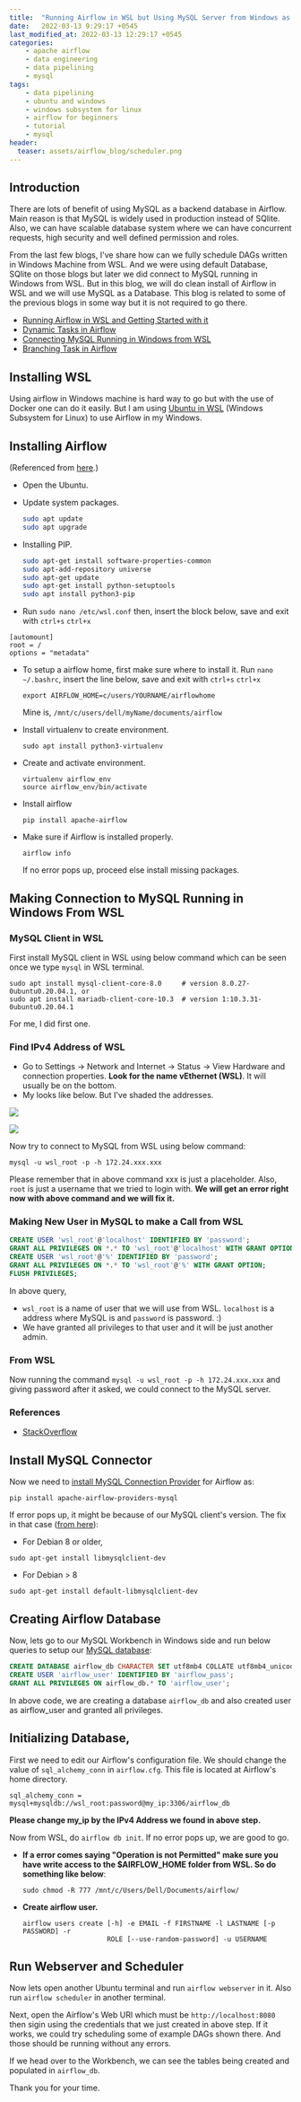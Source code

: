 ```yaml
---
title:  "Running Airflow in WSL but Using MySQL Server from Windows as Default"
date:   2022-03-13 9:29:17 +0545
last_modified_at: 2022-03-13 12:29:17 +0545
categories:
    - apache airflow
    - data engineering
    - data pipelining
    - mysql
tags:
    - data pipelining
    - ubuntu and windows
    - windows subsystem for linux
    - airflow for beginners
    - tutorial
    - mysql
header:
  teaser: assets/airflow_blog/scheduler.png
---
```


## Introduction
There are lots of benefit of using MySQL as a backend database in Airflow. Main reason is that MySQL is widely used in production instead of SQlite. Also, we can have scalable database system where we can have concurrent requests, high security and well defined permission and roles.

From the last few blogs, I've share how can we fully schedule DAGs written in Windows Machine from WSL. And we were using default Database, SQlite on those blogs but later we did connect to MySQL running in Windows from WSL. But in this blog, we will do clean install of Airflow in WSL and we will use MySQL as a Database. This blog is related to some of the previous blogs in some way but it is not required to go there.
* [Running Airflow in WSL and Getting Started with it](https://q-viper.github.io/2021/12/01/running-airflow-in-wsl-and-getting-started-with-it/)
* [Dynamic Tasks in Airflow](https://q-viper.github.io/2022/01/09/airflow-dynamic-tasks/)
* [Connecting MySQL Running in Windows from WSL](https://q-viper.github.io/2022/01/13/connecting-windows-mysql-from-wsl/)
* [Branching Task in Airflow](https://q-viper.github.io/2022/01/23/branching-task-in-airflow/)


## Installing WSL
Using airflow in Windows machine is hard way to go but with the use of Docker one can do it easily. But I am using [Ubuntu in WSL](https://www.microsoft.com/store/productId/9NBLGGH4MSV6) (Windows Subsystem for Linux) to use Airflow in my Windows.

## Installing Airflow
(Referenced from [here](https://towardsdatascience.com/run-apache-airflow-on-windows-10-without-docker-3c5754bb98b4).)
* Open the Ubuntu.
* Update system packages.
    ```bash
    sudo apt update
    sudo apt upgrade
    ```

* Installing PIP.
    ```bash
    sudo apt-get install software-properties-common
    sudo apt-add-repository universe
    sudo apt-get update
    sudo apt-get install python-setuptools
    sudo apt install python3-pip
    ```

* Run `sudo nano /etc/wsl.conf` then, insert the block below, save and exit with `ctrl+s` `ctrl+x`
```
[automount]
root = /
options = "metadata"
```

* To setup a airflow home, first make sure where to install it. Run `nano ~/.bashrc`, insert the line below, save and exit with `ctrl+s` `ctrl+x`

    ```export AIRFLOW_HOME=c/users/YOURNAME/airflowhome```

    Mine is, `/mnt/c/users/dell/myName/documents/airflow`

* Install virtualenv to create environment.
    ```
    sudo apt install python3-virtualenv
    ```

* Create and activate environment.
    ```
    virtualenv airflow_env
    source airflow_env/bin/activate
    ```

* Install airflow
    ```
    pip install apache-airflow
    ```

* Make sure if Airflow is installed properly.
    ```
    airflow info
    ```

    If no error pops up, proceed else install missing packages.


## Making Connection to MySQL Running in Windows From WSL

### MySQL Client in WSL
First install MySQL client in WSL using below command which can be seen once we type `mysql` in WSL terminal.

```shell
sudo apt install mysql-client-core-8.0     # version 8.0.27-0ubuntu0.20.04.1, or
sudo apt install mariadb-client-core-10.3  # version 1:10.3.31-0ubuntu0.20.04.1
```

For me, I did first one.

### Find IPv4 Address of WSL
* Go to Settings -> Network and Internet -> Status -> View Hardware and connection properties. **Look for the name vEthernet (WSL)**. It will usually be on the bottom.
* My looks like below. But I've shaded the addresses.

![]({{site.url}}/assets/wsl_mysql/ipv4_address.png)

![]({{site.url}}/assets/wsl_mysql/ipv4_wsl.png)



Now try to connect to MySQL from WSL using below command:

```shell
mysql -u wsl_root -p -h 172.24.xxx.xxx
```

Please remember that in above command xxx is just a placeholder. Also, `root` is just a username that we tried to login with. **We will get an error right now with above command and we will fix it.**

### Making New User in MySQL to make a Call from WSL

```sql
CREATE USER 'wsl_root'@'localhost' IDENTIFIED BY 'password';
GRANT ALL PRIVILEGES ON *.* TO 'wsl_root'@'localhost' WITH GRANT OPTION;
CREATE USER 'wsl_root'@'%' IDENTIFIED BY 'password';
GRANT ALL PRIVILEGES ON *.* TO 'wsl_root'@'%' WITH GRANT OPTION;
FLUSH PRIVILEGES;
```

In above query, 
* `wsl_root` is a name of user that we will use from WSL. `localhost` is a address where MySQL is and `password` is password. :)
* We have granted all privileges to that user and it will be just another admin.

### From WSL
Now running the command `mysql -u wsl_root -p -h 172.24.xxx.xxx` and giving password after it asked, we could connect to the MySQL server.

### References
* [StackOverflow](https://stackoverflow.com/questions/1559955/host-xxx-xx-xxx-xxx-is-not-allowed-to-connect-to-this-mysql-server)

## Install MySQL Connector
Now we need to [install MySQL Connection Provider](https://airflow.apache.org/docs/apache-airflow-providers-mysql/stable/index.html) for Airflow as:

```
pip install apache-airflow-providers-mysql
```

If error pops up, it might be because of our MySQL client's version. The fix in that case ([from here](https://stackoverflow.com/a/67605701)):
* For Debian 8 or older,

```
sudo apt-get install libmysqlclient-dev
```

* For Debian > 8

```
sudo apt-get install default-libmysqlclient-dev
```

## Creating Airflow Database
Now, lets go to our MySQL Workbench in Windows side and run below queries to setup our [MySQL database](https://airflow.apache.org/docs/apache-airflow/stable/howto/set-up-database.html):

```sql
CREATE DATABASE airflow_db CHARACTER SET utf8mb4 COLLATE utf8mb4_unicode_ci;
CREATE USER 'airflow_user' IDENTIFIED BY 'airflow_pass';
GRANT ALL PRIVILEGES ON airflow_db.* TO 'airflow_user';
```

In above code, we are creating a database `airflow_db` and also created user as airflow_user and granted all privileges.

## Initializing Database,
First we need to edit our Airflow's configuration file. We should change the value of `sql_alchemy_conn` in `airflow.cfg`. This file is located at Airflow's home directory.

```
sql_alchemy_conn = mysql+mysqldb://wsl_root:password@my_ip:3306/airflow_db
```

**Please change my_ip by the IPv4 Address we found in above step.**

Now from WSL, do `airflow db init`. If no error pops up, we are good to go.

* **If a error comes saying "Operation is not Permitted" make sure you have write access to the $AIRFLOW_HOME folder from WSL. So do something like below**:

    ```
    sudo chmod -R 777 /mnt/c/Users/Dell/Documents/airflow/
    ```

* **Create airflow user.**
    ```
    airflow users create [-h] -e EMAIL -f FIRSTNAME -l LASTNAME [-p PASSWORD] -r
                         ROLE [--use-random-password] -u USERNAME
    ```

## Run Webserver and Scheduler
Now lets open another Ubuntu terminal and run `airflow webserver` in it. Also run `airflow scheduler` in another terminal. 

Next, open the Airflow's Web URl which must be `http://localhost:8080` then sigin using the credentials that we just created in above step. If it works, we could try scheduling some of example DAGs shown there. And those should be running without any errors.


If we head over to the Workbench, we can see the tables being created and populated in `airflow_db`.

Thank you for your time.


```python

```
